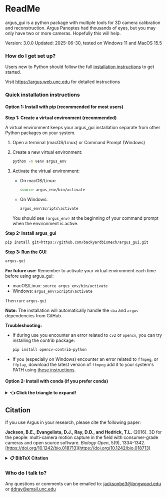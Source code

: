 ReadMe
=======

argus_gui is a python package with multiple tools for 3D camera calibration and reconstruction. Argus Panoptes had thousands of eyes, but you may only have two or more cameras.  Hopefully this will help.

Version: 3.0.0 
Updated: 2025-06-30, tested on Windows 11 and MacOS 15.5

### How do I get set up?

Users new to Python should follow the full [installation instructions](installation.md) to get started.

Visit https://argus.web.unc.edu for detailed instructions

### Quick installation instructions

#### Option 1: Install with pip (recommended for most users)

**Step 1: Create a virtual environment (recommended)**

A virtual environment keeps your argus_gui installation separate from other Python packages on your system.

1. Open a terminal (macOS/Linux) or Command Prompt (Windows)
2. Create a new virtual environment:
   ```bash
   python -m venv argus_env
   ```
3. Activate the virtual environment:
   - On macOS/Linux:
     ```bash
     source argus_env/bin/activate
     ```
   - On Windows:
     ```bash
     argus_env\Scripts\activate
     ```
   
   You should see `(argus_env)` at the beginning of your command prompt when the environment is active.

**Step 2: Install argus_gui**

```bash
pip install git+https://github.com/backyardbiomech/argus_gui.git
```

**Step 3: Run the GUI**

```bash
argus-gui
```

**For future use:** Remember to activate your virtual environment each time before using argus_gui:
- macOS/Linux: `source argus_env/bin/activate`
- Windows: `argus_env\Scripts\activate`

Then run: `argus-gui`

**Note:** The installation will automatically handle the `sba` and `argus` dependencies from GitHub.

**Troubleshooting:** 

- If during use you encounter an error related to `cv2` or `opencv`, you can try installing the contrib package:
  ```bash
  pip install opencv-contrib-python
  ```

- If you (especially on Windows) encounter an error related to `ffmpeg`, or `ffplay`, download the latest version of `ffmpeg` add it to your system's PATH using <a href="https://www.wikihow.com/Install-FFmpeg-on-Windows" target="_blank">these instructions</a>.


#### Option 2: Install with conda (if you prefer conda)
<details>
<summary><strong>👈 Click the triangle to expand!</strong></summary>

1. Right-click this link and select "Save Link As..." or "Download Linked File As..." : <a href="https://raw.githubusercontent.com/backyardbiomech/argus_gui/main/Argus.yaml">Argus.yaml</a> (save it as `Argus.yaml`, not `Argus.yaml.txt`).
2. Install [miniconda](https://www.anaconda.com/docs/getting-started/miniconda/install) or anaconda on your computer. 
3. Open a terminal (macOS/Linux) or Anaconda Prompt (Windows).
4. Navigate to the directory where you downloaded `Argus.yaml` (probably your Downloads folder). You can use the `cd` command to change directories. For example:
   ```
   cd ~/Downloads
   ```
   or on Windows:
   ```   
   cd C:\Users\<YourUsername>\Downloads
   ```

5. Run the command:
   ```
   conda env create -f Argus.yaml
   ```
6. Activate the environment:
   ```
   conda activate argus
    ```
7. Open the gui with the command:
   ```
   argus-gui
   ```

8. To start the GUI in the the future, open a terminal or Anaconda Prompt, activate the environment with:
   ```
   conda activate argus
   ```
   and then run:
   ```
   argus-gui
   ```

</details>   
   

## Citation

If you use Argus in your research, please cite the following paper:

**Jackson, B.E., Evangelista, D.J., Ray, D.D., and Hedrick, T.L.** (2016). 3D for the people: multi-camera motion capture in the field with consumer-grade cameras and open source software. *Biology Open*, 5(9), 1334-1342. [https://doi.org/10.1242/bio.018713](https://doi.org/10.1242/bio.018713)

<details>
<summary><strong>📋 BibTeX Citation</strong></summary>

```bibtex
@article{Jackson3Dpeoplemulticamera2016,
  title = {{3D for the people: multi-camera motion capture in the field with consumer-grade cameras and open source software}},
  author = {Jackson, Brandon E. and Evangelista, Dennis J. and Ray, Dylan D. and Hedrick, Tyson L.},
  year = {2016},
  journal = {Biology Open},
  volume = {5},
  number = {9},
  pages = {1334--1342},
  doi = {10.1242/bio.018713},
  pmid = {27444791},
  url = {https://doi.org/10.1242/bio.018713}
}
```

</details>


### Who do I talk to?

Any questions or comments can be emailed to:
jacksonbe3@longwood.edu or ddray@email.unc.edu

